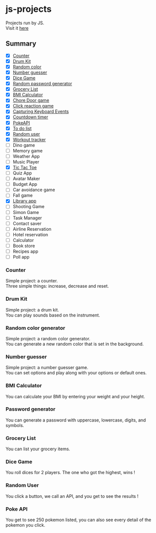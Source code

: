 # js-projects

Projects run by JS.  
Visit it [here](https://clemix37.github.io/js-projects/)

## Summary 

- [X] [Counter](https://github.com/Clemix37/js-projects#counter)  
- [X] [Drum Kit](https://github.com/Clemix37/js-projects#drum-kit)  
- [X] [Random color](https://github.com/Clemix37/js-projects#random-color-generator)  
- [X] [Number guesser](https://github.com/Clemix37/js-projects#number-guesser)  
- [X] [Dice Game](https://github.com/Clemix37/js-projects#dice-game)  
- [X] [Random password generator](https://github.com/Clemix37/js-projects#password-generator)  
- [X] [Grocery List](https://github.com/Clemix37/js-projects#grocery-list)  
- [X] [BMI Calculator](https://github.com/Clemix37/js-projects#bmi-calculator)  
- [X] [Chore Door game](https://clemix37.github.io/js-projects/projects/chore-door-game/)  
- [X] [Click reaction game](https://github.com/Clemix37/reaction-time)
- [X] [Capturing Keyboard Events](https://clemix37.github.io/js-projects/projects/key-codes/)
- [X] [Countdown timer](https://clemix37.github.io/js-projects/projects/countdown-timer/)
- [X] [PokeAPI](https://clemix37.github.io/js-projects/projects/poke-api/)
- [X] [To do list](https://github.com/Clemix37/done-or-not)
- [X] [Random user](https://clemix37.github.io/js-projects/projects/random-user/)
- [X] [Workout tracker](https://clemix37.github.io/js-projects/projects/workout-tracker/)
- [ ] Dino game
- [ ] Memory game
- [ ] Weather App
- [ ] Music Player
- [X] [Tic Tac Toe](https://clemix37.github.io/js-projects/projects/tic-tac-toe/)
- [ ] Quiz App
- [ ] Avatar Maker
- [ ] Budget App
- [ ] Car avoidance game
- [ ] Fall game
- [X] [Library app](https://clemix37.github.io/js-projects/projects/library/)
- [ ] Shooting Game
- [ ] Simon Game
- [ ] Task Manager
- [ ] Contact saver
- [ ] Airline Reservation
- [ ] Hotel reservation
- [ ] Calculator
- [ ] Book store
- [ ] Recipes app
- [ ] Poll app

### Counter

Simple project: a counter.  
Three simple things: increase, decrease and reset.  

### Drum Kit

Simple project: a drum kit.  
You can play sounds based on the instrument.  

### Random color generator

Simple project: a random color generator.  
You can generate a new random color that is set in the background.  

### Number guesser

Simple project: a number guesser game.  
You can set options and play along with your options or default ones.

### BMI Calculator

You can calculate your BMI by entering your weight and your height.

### Password generator

You can generate a password with uppercase, lowercase, digits, and symbols.  

### Grocery List

You can list your grocery items.   

### Dice Game

You roll dices for 2 players. The one who got the highest, wins !

### Random User

You click a button, we call an API, and you get to see the results !

### Poke API

You get to see 250 pokemon listed, you can also see every detail of the pokemon you click.
